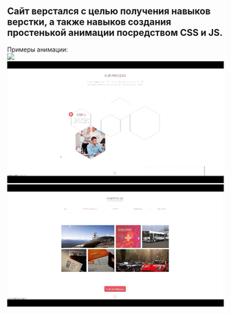 ## Сайт верстался с целью получения навыков верстки, а также навыков создания простенькой анимации посредством CSS и JS.

Примеры анимации:<br>
<img src="/Layout Template/example/main.gif">
<img src="/Layout Template/example/page.gif">
<img src="/Layout Template/example/portfolio.gif">
